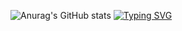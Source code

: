 

![Anurag's GitHub stats](https://github-readme-stats.vercel.app/api?username=ylwhxht&show_icons=true&theme=onedark) <a href="https://git.io/typing-svg"><img src="https://readme-typing-svg.demolab.com?font=Fira+Code&size=60&pause=500&color=1BE3FF&background=1B71FF00&random=true&width=1400&height=300&lines=Welcome+to+Huangxun's+GitHub+Homepage" alt="Typing SVG" /></a>
